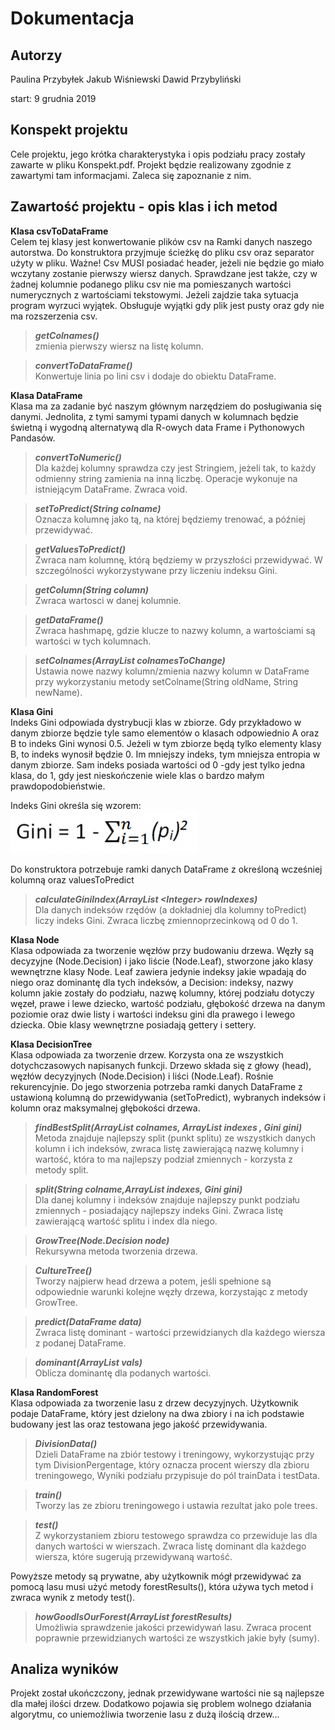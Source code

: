 # Dokumentacja 

## Autorzy
Paulina Przybyłek
Jakub Wiśniewski
Dawid Przybyliński

start: 9 grudnia 2019

## Konspekt projektu

Cele projektu, jego krótka charakterystyka i opis podziału pracy zostały zawarte w pliku Konspekt.pdf. Projekt będzie realizowany zgodnie z zawartymi tam informacjami. Zaleca się zapoznanie z nim.

## Zawartość projektu - opis klas i ich metod

**Klasa csvToDataFrame**    
  Celem tej klasy jest konwertowanie plików csv na Ramki danych naszego autorstwa. 
Do konstruktora przyjmuje ścieżkę do pliku csv oraz separator użyty w pliku. 
Ważne! Csv MUSI posiadać header, jeżeli nie będzie go miało wczytany zostanie pierwszy wiersz danych.
Sprawdzane jest także, czy w żadnej kolumnie podanego pliku csv nie ma pomieszanych wartości numerycznych z wartościami
tekstowymi. Jeżeli zajdzie taka sytuacja program wyrzuci wyjątek.
Obsługuje wyjątki gdy plik jest pusty oraz gdy nie ma rozszerzenia csv.
  
>  ***getColnames()***   
>    zmienia pierwszy wiersz na listę kolumn.
    
>  ***convertToDataFrame()***   
>    Konwertuje linia po lini csv i dodaje do obiektu DataFrame. 

**Klasa DataFrame**   
  Klasa ma za zadanie być naszym głównym narzędziem do posługiwania się danymi. Jednolita, z tymi samymi typami danych w kolumnach będzie świetną i wygodną alternatywą dla R-owych data Frame i Pythonowych Pandasów. 
  
>   ***convertToNumeric()***   
>      Dla każdej kolumny sprawdza czy jest Stringiem, jeżeli tak, to każdy odmienny string zamienia na inną liczbę. Operacje wykonuje na istniejącym DataFrame. Zwraca void. 

>   ***setToPredict(String colname)***  
>      Oznacza kolumnę jako tą, na której będziemy trenować, a później przewidywać.

>   ***getValuesToPredict()***    
>      Zwraca nam kolumnę, którą będziemy w przyszłości przewidywać. W szczególności wykorzystywane przy liczeniu indeksu Gini.

>   ***getColumn(String column)***          
>     Zwraca wartosci w danej kolumnie.

>   ***getDataFrame()***         
>     Zwraca hashmapę, gdzie klucze to nazwy kolumn, a wartościami są wartości w tych kolumnach.

>   ***setColnames(ArrayList<String> colnamesToChange)***         
>     Ustawia nowe nazwy kolumn/zmienia nazwy kolumn w DataFrame przy wykorzystaniu metody setColname(String oldName, String newName).


**Klasa Gini**  
  Indeks Gini odpowiada dystrybucji klas w zbiorze. Gdy przykładowo w danym zbiorze będzie tyle samo elementów o klasach odpowiednio A oraz B to indeks Gini wynosi 0.5. Jeżeli w tym zbiorze będą tylko elementy klasy B, to indeks wynosił będzie 0. Im mniejszy indeks, tym mniejsza entropia w danym zbiorze. Sam indeks posiada wartości od 0 -gdy jest tylko jedna klasa, do 1, gdy jest nieskończenie wiele klas o bardzo małym prawdopodobieństwie.

Indeks Gini określa się wzorem:
![](Giniform-300x68.png)

Do konstruktora potrzebuje ramki danych DataFrame z określoną wcześniej kolumną oraz valuesToPredict

>    ***calculateGiniIndex(ArrayList <Integer\> rowIndexes)***  
>       Dla danych indeksów rzędów (a dokładniej dla kolumny toPredict) liczy indeks Gini. Zwraca liczbę zmiennoprzecinkową od 0 do 1.


**Klasa Node**    
  Klasa odpowiada za tworzenie węzłów przy budowaniu drzewa. Węzły są decyzyjne (Node.Decision) i jako liście (Node.Leaf), stworzone jako klasy wewnętrzne klasy Node. Leaf zawiera jedynie indeksy jakie wpadają do niego oraz dominantę dla tych indeksów, a Decision: indeksy, nazwy kolumn jakie zostały do podziału, nazwę kolumny, której podziału dotyczy węzeł, prawe i lewe dziecko, wartość podziału, głębokość drzewa na danym poziomie oraz dwie listy i wartości indeksu gini dla prawego i lewego dziecka. Obie klasy wewnętrzne posiadają gettery i settery.
  
**Klasa DecisionTree**   
  Klasa odpowiada za tworzenie drzew. Korzysta ona ze wszystkich dotychczasowych napisanych funkcji. Drzewo składa się z głowy (head), węzłów decyzyjnych (Node.Decision) i liści (Node.Leaf). Rośnie rekurencyjnie. Do jego stworzenia potrzeba ramki danych DataFrame z ustawioną kolumną do przewidywania (setToPredict), wybranych indeksów i kolumn oraz maksymalnej głębokości drzewa. 

>    ***findBestSplit(ArrayList<String> colnames, ArrayList<Integer> indexes , Gini gini)***    
>     Metoda znajduje najlepszy split (punkt splitu) ze wszystkich danych kolumn i ich indeksów, zwraca listę zawierającą nazwę kolumny i wartość, która to ma najlepszy podział zmiennych - korzysta z metody split.

>   ***split(String colname,ArrayList<Integer> indexes, Gini gini)***     
>     Dla danej kolumny i indeksów znajduje najlepszy punkt podziału zmiennych - posiadający najlepszy indeks Gini. Zwraca listę zawierającą wartość splitu i index dla niego.

>   ***GrowTree(Node.Decision node)***    
>     Rekursywna metoda tworzenia drzewa.

>   ***CultureTree()***     
>     Tworzy najpierw head drzewa a potem, jeśli spełnione są odpowiednie warunki kolejne węzły drzewa, korzystając z metody GrowTree.

>   ***predict(DataFrame data)***      
>     Zwraca listę dominant - wartości przewidzianych dla każdego wiersza z podanej DataFrame.

>   ***dominant(ArrayList<Integer> vals)***      
>     Oblicza dominantę dla podanych wartości.

**Klasa RandomForest**            
  Klasa odpowiada za tworzenie lasu z drzew decyzyjnych. Użytkownik podaje DataFrame, który jest dzielony na dwa zbiory i na ich podstawie budowany jest las oraz testowana jego jakość przewidywania.

>   ***DivisionData()***          
>     Dzieli DataFrame na zbiór testowy i treningowy, wykorzystując przy tym DivisionPergentage, który oznacza procent wierszy dla zbioru treningowego, Wyniki podziału przypisuje do pól trainData i testData.

>   ***train()***        
>     Tworzy las ze zbioru treningowego i ustawia rezultat jako pole trees.

>   ***test()***      
>     Z wykorzystaniem zbioru testowego sprawdza co przewiduje las dla danych wartości w wierszach. Zwraca listę dominant dla każdego wiersza, które sugerują przewidywaną wartość. 

  Powyższe metody są prywatne, aby użytkownik mógł przewidywać za pomocą lasu musi użyć metody forestResults(), która używa tych metod i zwraca wynik z metody test().

>   ***howGoodIsOurForest(ArrayList<Integer> forestResults)***       
>     Umożliwia sprawdzenie jakości przewidywań lasu. Zwraca procent poprawnie przewidzianych wartości ze wszystkich jakie były (sumy).

## Analiza wyników

Projekt został ukończczony, jednak przewidywane wartości nie są najlepsze dla małej ilości drzew. Dodatkowo pojawia się problem wolnego działania algorytmu, co uniemożliwia tworzenie lasu z dużą ilością drzew...